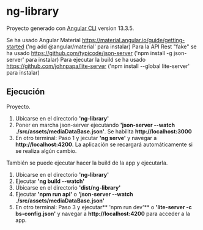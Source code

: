 # ng-library

Proyecto generado con [Angular CLI](https://github.com/angular/angular-cli) version 13.3.5.

Se ha usado Angular Material https://material.angular.io/guide/getting-started ('ng add @angular/material' para instalar)
Para la API Rest "fake" se ha usado https://github.com/typicode/json-server ('npm install -g json-server' para instalar)
Para ejecutar la build se ha usado https://github.com/johnpapa/lite-server ('npm install --global lite-server' para instalar)

## Ejecución ##

Proyecto.

1. Ubicarse en el directorio **'ng-library'**
2. Poner en marcha json-server ejecutando **'json-server --watch ./src/assets/mediaDataBase.json'**. Se habilita **http://localhost:3000**
3. En otro terminal: Paso 1 y jecutar **'ng serve'** y navegar a **http://localhost:4200**. La aplicación se recargará automáticamente si se realiza algún cambio.

También se puede ejecutar hacer la build de la app y ejecutarla.

1. Ubicarse en el directorio **'ng-library'**
2. Ejecutar **'ng build --watch'**
3. Ubicarse en el directorio **'dist/ng-library'**
4. Ejecutar **'npm run api'** o **'json-server --watch ./src/assets/mediaDataBase.json'**
5. En otro terminal: Paso 3 y ejecutar** 'npm run dev'** o **'lite-server -c bs-config.json'** y navegar a **http://localhost:4200** para acceder a la app.
